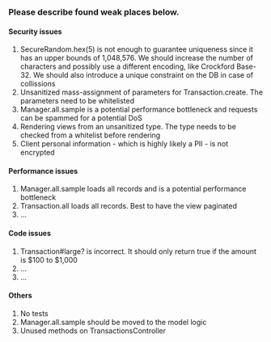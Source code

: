 ### Please describe found weak places below.

#### Security issues

1. SecureRandom.hex(5) is not enough to guarantee uniqueness since it has an upper bounds of 1,048,576. We should increase the number of characters and possibly use a different encoding, like Crockford Base-32. We should also introduce a unique constraint on the DB in case of collissions
2. Unsanitized mass-assignment of parameters for Transaction.create. The parameters need to be whitelisted
3. Manager.all.sample is a potential performance bottleneck and requests can be spammed for a potential DoS
4. Rendering views from an unsanitized type. The type needs to be checked from a whitelist before rendering
5. Client personal information - which is highly likely a PII - is not encrypted

#### Performance issues

1. Manager.all.sample loads all records and is a potential performance bottleneck
2. Transaction.all loads all records. Best to have the view paginated
3. ...

#### Code issues

1. Transaction#large? is incorrect. It should only return true if the amount is $100 to $1,000
2. ...
3. ...

#### Others

1. No tests
2. Manager.all.sample should be moved to the model logic
3. Unused methods on TransactionsController
